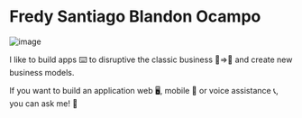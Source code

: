 # Fredy Santiago Blandon Ocampo

![image](https://estaticos.muyinteresante.es/media/cache/1140x_thumb/uploads/images/article/5e4d5c975bafe81612ad7c52/programming-code-abstract-technology-background-of-software-deve-picture-id629285904_1.jpg)

I like to build apps ⌨️ to disruptive the classic business 💾=>📲 and create new business models.

If you want to build an application web 🖥️, mobile 📲 or voice assistance 📞, you can ask me! 📢

